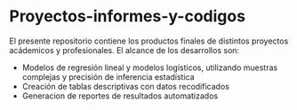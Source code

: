 # Proyectos-informes-y-codigos
El presente repositorio contiene los productos finales de distintos proyectos acádemicos y profesionales.
El alcance de los desarrollos son:
- Modelos de regresión lineal y modelos logísticos, utilizando muestras complejas y precisión de inferencia estadística
- Creación de tablas descriptivas con datos recodificados
- Generacion de reportes de resultados automatizados
